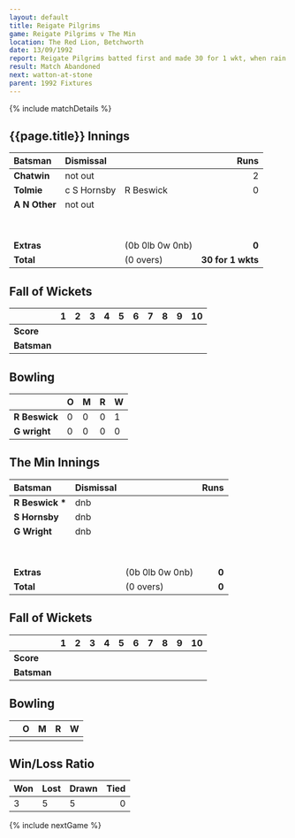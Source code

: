 ```yaml
---
layout: default
title: Reigate Pilgrims
game: Reigate Pilgrims v The Min
location: The Red Lion, Betchworth
date: 13/09/1992
report: Reigate Pilgrims batted first and made 30 for 1 wkt, when rain stopped play
result: Match Abandoned
next: watton-at-stone
parent: 1992 Fixtures
---
```


{% include matchDetails %}

## {{page.title}} Innings

| Batsman | Dismissal |  | Runs |
|:---|:---|---|---:|
| **Chatwin** | not out |  | 2 | 
| **Tolmie** | c S Hornsby | R Beswick | 0 | 
| **A N Other** | not out |  |  | 
|  |  |  |  | 
|  |  |  |  | 
|  |  |  |  |
|  |  |  |  |
|  |  |  |  |
|  |  |  |  |
|  |  |  |  |
|  |  |  |  |
| **Extras** | | (0b 0lb 0w 0nb) | **0** | 
| **Total** | | (0 overs) | **30 for 1 wkts** | 

## Fall of Wickets

| | 1 | 2 | 3 | 4 | 5 | 6 | 7 | 8 | 9 | 10 |
|---|:---:|:---:|:---:|:---:|:---:|:---:|:---:|:---:|:---:|:---:|
| **Score** |  |  |  |  |  |  |  |  |  |  |
| **Batsman** |  |  |  |  |  |  |  |  |  |  |

## Bowling

| | O | M | R | W |
|---|:---|:---|:---|:---|
| **R Beswick** | 0 | 0 | 0 | 1 | 
| **G wright** | 0 | 0 | 0 | 0 | 


## The Min Innings

| Batsman | Dismissal |  | Runs |
|:---|:---|---|---:|
| **R Beswick &#42;** | dnb |  |  | 
| **S Hornsby** | dnb |  |  |
| **G Wright** | dnb |  |  | 
|  |  |  |  |
|  |  |  |  |
|  |  |  |  |
|  |  |  |  |
|  |  |  |  |
|  |  |  |  |
|  |  |  |  |
|  |  |  |  |
| **Extras** | | (0b 0lb 0w 0nb) | **0** | 
| **Total** | | (0 overs) | **0** | 

## Fall of Wickets

| | 1 | 2 | 3 | 4 | 5 | 6 | 7 | 8 | 9 | 10 |
|---|:---:|:---:|:---:|:---:|:---:|:---:|:---:|:---:|:---:|:---:|
| **Score** |  |  |  |  |  |  |  |  |  |  |
| **Batsman** |  |  |  |  |  |  |  |  |  |  |

## Bowling

| | O | M | R | W |
|---|:---|:---|:---|:---|
|  |  |  |  |  | 


## Win/Loss Ratio

| Won | Lost | Drawn | Tied |
|:---|:---|:---|---:|
| 3 | 5 | 5 | 0 |

{% include nextGame %}